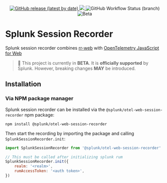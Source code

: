 <p align="center">
  <a href="https://github.com/signalfx/splunk-otel-js-web/releases">
    <img alt="GitHub release (latest by date)" src="https://img.shields.io/github/v/release/signalfx/splunk-otel-js-web?include_prereleases&style=for-the-badge">
  </a>
  <a href="https://www.npmjs.com/package/@splunk/otel-web-session-recorder">
    <img src="https://img.shields.io/npm/v/@splunk/otel-web-session-recorder?style=for-the-badge">
  </a>
  <img alt="GitHub Workflow Status (branch)" src="https://img.shields.io/github/actions/workflow/status/signalfx/splunk-otel-js-web/ci-main.yml?branch=main&style=for-the-badge">
  <img alt="Beta" src="https://img.shields.io/badge/status-beta-informational?style=for-the-badge">
</p>

# Splunk Session Recorder

Splunk session recorder combines [rr-web](https://github.com/rrweb-io/rrweb) with [OpenTelemetry JavaScript for
Web](https://github.com/open-telemetry/opentelemetry-js)

> :construction: This project is currently in **BETA**. It is **officially supported** by Splunk. However, breaking changes **MAY** be introduced.

## Installation

### Via NPM package manager

Splunk session recorder can be installed via the `@splunk/otel-web-session-recorder` npm package:

```
npm install @splunk/otel-web-session-recorder
```

Then start the recording by importing the package and calling `SplunkSessionRecorder.init`:

```js
import SplunkSessionRecorder from '@splunk/otel-web-session-recorder'

// This must be called after initializing splunk rum
SplunkSessionRecorder.init({
	realm: '<realm>',
	rumAccessToken: '<auth token>',
})
```
